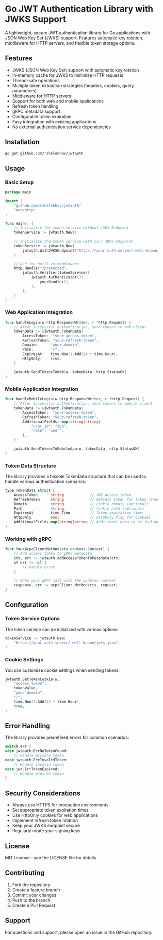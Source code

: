# Go JWT Authentication Library with JWKS Support

A lightweight, secure JWT authentication library for Go applications with JSON Web Key Set (JWKS) support. Features automatic key rotation, middleware for HTTP servers, and flexible token storage options.

## Features

- JWKS (JSON Web Key Set) support with automatic key rotation
- In-memory cache for JWKS to minimize HTTP requests
- Thread-safe operations
- Multiple token extraction strategies (headers, cookies, query parameters)
- Middleware for HTTP servers
- Support for both web and mobile applications
- Refresh token handling
- gRPC metadata support
- Configurable token expiration
- Easy integration with existing applications
- No external authentication service dependencies

## Installation

``` bash
go get github.com/rshelekhov/jwtauth
```

## Usage

### Basic Setup

``` go
package main

import (
    "github.com/rshelekhov/jwtauth"
    "net/http"
)

func main() {
    // Initialize the token service without JWKS Endpoint
    tokenService := jwtauth.New()
    
    // Initialize the token service with your JWKS Endpoint
    tokenService := jwtauth.New(
        jwtauth.WithJWKSEndpoint("https://your-auth-server/.well-known/jwks.json",
    )

    // Use the built-in middleware
    http.Handle("/protected", 
        jwtauth.Verifier(tokenService)(
            jwtauth.Authenticator()(
                yourHandler(),
            ),
        ),
    )
}
```

### Web Application Integration

``` go
func handleLogin(w http.ResponseWriter, r *http.Request) {
    // After successful authentication, send tokens to web client
    tokenData := &jwtauth.TokenData{
        AccessToken:  "your-access-token",
        RefreshToken: "your-refresh-token",
        Domain:      "your-domain",
        Path:        "/",
        ExpiresAt:   time.Now().Add(24 * time.Hour),
        HttpOnly:    true,
    }
    
    jwtauth.SendTokensToWeb(w, tokenData, http.StatusOK)
}
```

### Mobile Application Integration

``` go
func handleMobileLogin(w http.ResponseWriter, r *http.Request) {
    // After successful authentication, send tokens to mobile client
    tokenData := &jwtauth.TokenData{
        AccessToken:  "your-access-token",
        RefreshToken: "your-refresh-token",
        AdditionalFields: map[string]string{
            "user_id": "123",
            "role": "user",
        },
    }
    
    jwtauth.SendTokensToMobileApp(w, tokenData, http.StatusOK)
}
```

### Token Data Structure

The library provides a flexible TokenData structure that can be used to handle various authentication scenarios:

``` go
type TokenData struct {
    AccessToken      string            // JWT access token
    RefreshToken     string            // Refresh token for token renewal
    Domain           string            // Cookie domain (optional)
    Path             string            // Cookie path (optional)
    ExpiresAt        time.Time         // Token expiration time
    HttpOnly         bool              // HttpOnly flag for cookies
    AdditionalFields map[string]string // Additional data to be included in response
}
```

### Working with gRPC

``` go
func YourGrpcClientMethod(ctx context.Context) {
    // Add access token to gRPC metadata
    ctx, err := jwtauth.AddAccessTokenToMetadata(ctx)
    if err != nil {
        // Handle error
    }
    
    // Make your gRPC call with the updated context
    response, err := grpcClient.Method(ctx, request)
}
```

## Configuration

### Token Service Options

The token service can be initialized with various options:

``` go 
tokenService := jwtauth.New(
    "https://your-auth-server/.well-known/jwks.json",
)
```

### Cookie Settings

You can customize cookie settings when sending tokens:

``` go
jwtauth.SetTokenCookie(w, 
    "access_token",
    tokenValue,
    "your-domain",
    "/",
    time.Now().Add(24 * time.Hour),
    true,
)
```

## Error Handling

The library provides predefined errors for common scenarios:

``` go
switch err {
case jwtauth.ErrNoTokenFound:
    // Handle missing token
case jwtauth.ErrInvalidToken:
    // Handle invalid token
case jwt.ErrTokenExpired:
    // Handle expired token
}
```

## Security Considerations

- Always use HTTPS for production environments
- Set appropriate token expiration times
- Use HttpOnly cookies for web applications
- Implement refresh token rotation
- Keep your JWKS endpoint secure
- Regularly rotate your signing keys

## License

MIT License - see the LICENSE file for details

## Contributing

1. Fork the repository
2. Create a feature branch
3. Commit your changes
4. Push to the branch
5. Create a Pull Request

## Support

For questions and support, please open an issue in the GitHub repository.